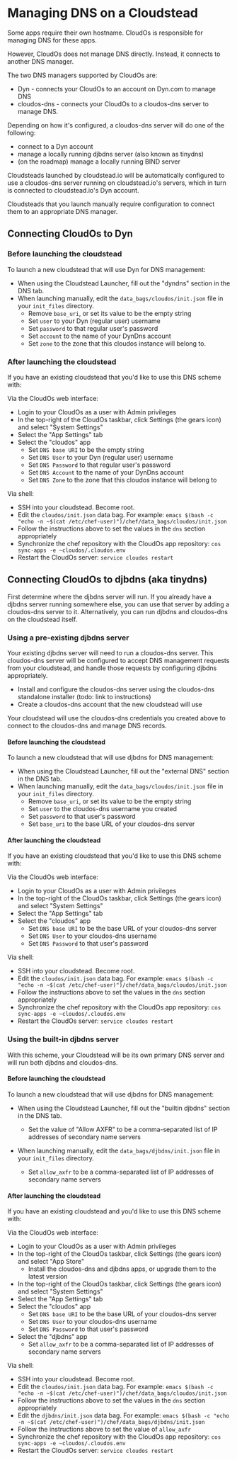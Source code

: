 Managing DNS on a Cloudstead
============================

Some apps require their own hostname. CloudOs is responsible for managing DNS for these apps.

However, CloudOs does not manage DNS directly. Instead, it connects to another DNS manager.

The two DNS managers supported by CloudOs are:

   * Dyn - connects your CloudOs to an account on Dyn.com to manage DNS
   * cloudos-dns - connects your CloudOs to a cloudos-dns server to manage DNS.
 
Depending on how it's configured, a cloudos-dns server will do one of the following:

   * connect to a Dyn account
   * manage a locally running djbdns server (also known as tinydns)
   * (on the roadmap) manage a locally running BIND server
 
Cloudsteads launched by cloudstead.io will be automatically configured to use a cloudos-dns server
running on cloudstead.io's servers, which in turn is connected to cloudstead.io's Dyn account.

Cloudsteads that you launch manually require configuration to connect them to an appropriate DNS manager.

## Connecting CloudOs to Dyn

### Before launching the cloudstead

To launch a new cloudstead that will use Dyn for DNS management:

   * When using the Cloudstead Launcher, fill out the "dyndns" section in the DNS tab.
   * When launching manually, edit the `data_bags/cloudos/init.json` file in your `init_files` directory. 
       * Remove `base_uri`, or set its value to be the empty string
       * Set `user` to your Dyn (regular user) username
       * Set `password` to that regular user's password 
       * Set `account` to the name of your DynDns account
       * Set `zone` to the zone that this cloudos instance will belong to.

### After launching the cloudstead

If you have an existing cloudstead that you'd like to use this DNS scheme with:

Via the CloudOs web interface:

   * Login to your CloudOs as a user with Admin privileges
   * In the top-right of the CloudOs taskbar, click Settings (the gears icon) and select "System Settings"
   * Select the "App Settings" tab
   * Select the "cloudos" app
       * Set `DNS base URI` to be the empty string
       * Set `DNS User` to your Dyn (regular user) username
       * Set `DNS Password` to that regular user's password 
       * Set `DNS Account` to the name of your DynDns account
       * Set `DNS Zone` to the zone that this cloudos instance will belong to

Via shell:

   * SSH into your cloudstead. Become root.
   * Edit the `cloudos/init.json` data bag. For example: `emacs $(bash -c "echo -n ~$(cat /etc/chef-user)")/chef/data_bags/cloudos/init.json`
   * Follow the instructions above to set the values in the `dns` section appropriately
   * Synchronize the chef repository with the CloudOs app repository: `cos sync-apps -e ~cloudos/.cloudos.env`
   * Restart the CloudOs server: `service cloudos restart`

## Connecting CloudOs to djbdns (aka tinydns)

First determine where the djbdns server will run. If you already have a djbdns server running somewhere else,
you can use that server by adding a cloudos-dns server to it. Alternatively, you can run djbdns and cloudos-dns
on the cloudstead itself.

### Using a pre-existing djbdns server

Your existing djbdns server will need to run a cloudos-dns server. This cloudos-dns server will be configured
to accept DNS management requests from your cloudstead, and handle those requests by configuring djbdns appropriately.

   * Install and configure the cloudos-dns server using the cloudos-dns standalone installer (todo: link to instructions)
   * Create a cloudos-dns account that the new cloudstead will use

Your cloudstead will use the cloudos-dns credentials you created above to connect to the cloudos-dns and manage DNS
records.

#### Before launching the cloudstead

To launch a new cloudstead that will use djbdns for DNS management:

   * When using the Cloudstead Launcher, fill out the "external DNS" section in the DNS tab.
   * When launching manually, edit the `data_bags/cloudos/init.json` file in your `init_files` directory. 
       * Remove `base_uri`, or set its value to be the empty string
       * Set `user` to the cloudos-dns username you created
       * Set `password` to that user's password 
       * Set `base_uri` to the base URL of your cloudos-dns server

#### After launching the cloudstead

If you have an existing cloudstead that you'd like to use this DNS scheme with:

Via the CloudOs web interface:

   * Login to your CloudOs as a user with Admin privileges
   * In the top-right of the CloudOs taskbar, click Settings (the gears icon) and select "System Settings"
   * Select the "App Settings" tab
   * Select the "cloudos" app
       * Set `DNS base URI` to be the base URL of your cloudos-dns server
       * Set `DNS User` to your cloudos-dns username
       * Set `DNS Password` to that user's password 

Via shell:

   * SSH into your cloudstead. Become root.
   * Edit the `cloudos/init.json` data bag. For example: `emacs $(bash -c "echo -n ~$(cat /etc/chef-user)")/chef/data_bags/cloudos/init.json`
   * Follow the instructions above to set the values in the `dns` section appropriately
   * Synchronize the chef repository with the CloudOs app repository: `cos sync-apps -e ~cloudos/.cloudos.env`
   * Restart the CloudOs server: `service cloudos restart`

### Using the built-in djbdns server

With this scheme, your Cloudstead will be its own primary DNS server and will run both djbdns and cloudos-dns.

#### Before launching the cloudstead

To launch a new cloudstead that will use djbdns for DNS management:

   * When using the Cloudstead Launcher, fill out the "builtin djbdns" section in the DNS tab.
       * Set the value of "Allow AXFR" to be a comma-separated list of IP addresses of secondary name servers

   * When launching manually, edit the `data_bags/djbdns/init.json` file in your `init_files` directory. 
       * Set `allow_axfr` to be a comma-separated list of IP addresses of secondary name servers

#### After launching the cloudstead

If you have an existing cloudstead and you'd like to use this DNS scheme with:

Via the CloudOs web interface:

   * Login to your CloudOs as a user with Admin privileges
   * In the top-right of the CloudOs taskbar, click Settings (the gears icon) and select "App Store"
       * Install the cloudos-dns and djbdns apps, or upgrade them to the latest version
   * In the top-right of the CloudOs taskbar, click Settings (the gears icon) and select "System Settings"
   * Select the "App Settings" tab
   * Select the "cloudos" app
       * Set `DNS base URI` to be the base URL of your cloudos-dns server
       * Set `DNS User` to your cloudos-dns username
       * Set `DNS Password` to that user's password 
   * Select the "djbdns" app
       * Set `allow_axfr` to be a comma-separated list of IP addresses of secondary name servers

Via shell:

   * SSH into your cloudstead. Become root.
   * Edit the `cloudos/init.json` data bag. For example: `emacs $(bash -c "echo -n ~$(cat /etc/chef-user)")/chef/data_bags/cloudos/init.json`
   * Follow the instructions above to set the values in the `dns` section appropriately
   * Edit the `djbdns/init.json` data bag. For example: `emacs $(bash -c "echo -n ~$(cat /etc/chef-user)")/chef/data_bags/djbdns/init.json`
   * Follow the instructions above to set the value of `allow_axfr`   
   * Synchronize the chef repository with the CloudOs app repository: `cos sync-apps -e ~cloudos/.cloudos.env`
   * Restart the CloudOs server: `service cloudos restart`
